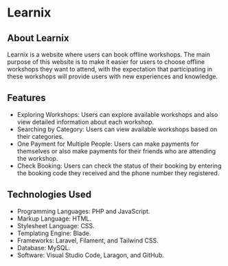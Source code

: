 # Learnix

## About Learnix

Learnix is a website where users can book offline workshops. The main purpose of this website is to make it easier for users to choose offline workshops they want to attend, with the expectation that participating in these workshops will provide users with new experiences and knowledge.

## Features

-   Exploring Workshops: Users can explore available workshops and also view detailed information about each workshop.
-   Searching by Category: Users can view available workshops based on their categories.
-   One Payment for Multiple People: Users can make payments for themselves or also make payments for their friends who are attending the workshop.
-   Check Booking: Users can check the status of their booking by entering the booking code they received and the phone number they registered.

## Technologies Used

-   Programming Languages: PHP and JavaScript.
-   Markup Language: HTML.
-   Stylesheet Language: CSS.
-   Templating Engine: Blade.
-   Frameworks: Laravel, Filament, and Tailwind CSS.
-   Database: MySQL.
-   Software: Visual Studio Code, Laragon, and GitHub.
